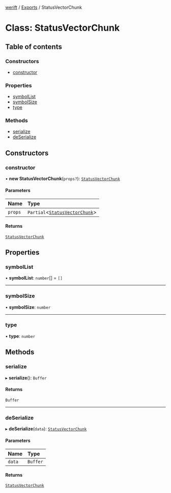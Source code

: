 [werift](../README.md) / [Exports](../modules.md) / StatusVectorChunk

# Class: StatusVectorChunk

## Table of contents

### Constructors

- [constructor](StatusVectorChunk.md#constructor)

### Properties

- [symbolList](StatusVectorChunk.md#symbollist)
- [symbolSize](StatusVectorChunk.md#symbolsize)
- [type](StatusVectorChunk.md#type)

### Methods

- [serialize](StatusVectorChunk.md#serialize)
- [deSerialize](StatusVectorChunk.md#deserialize)

## Constructors

### constructor

• **new StatusVectorChunk**(`props?`): [`StatusVectorChunk`](StatusVectorChunk.md)

#### Parameters

| Name | Type |
| :------ | :------ |
| `props` | `Partial`\<[`StatusVectorChunk`](StatusVectorChunk.md)\> |

#### Returns

[`StatusVectorChunk`](StatusVectorChunk.md)

## Properties

### symbolList

• **symbolList**: `number`[] = `[]`

___

### symbolSize

• **symbolSize**: `number`

___

### type

• **type**: `number`

## Methods

### serialize

▸ **serialize**(): `Buffer`

#### Returns

`Buffer`

___

### deSerialize

▸ **deSerialize**(`data`): [`StatusVectorChunk`](StatusVectorChunk.md)

#### Parameters

| Name | Type |
| :------ | :------ |
| `data` | `Buffer` |

#### Returns

[`StatusVectorChunk`](StatusVectorChunk.md)
